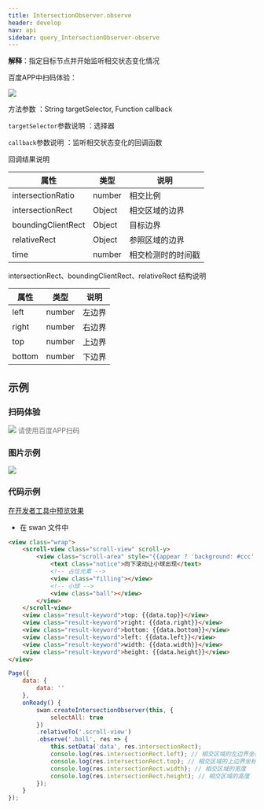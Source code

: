 ```yaml
---
title: IntersectionObserver.observe 
header: develop
nav: api
sidebar: query_IntersectionObserver-observe 
---
```

 
 
**解释**：指定目标节点并开始监听相交状态变化情况

 百度APP中扫码体验： 

<img src="https://b.bdstatic.com/miniapp/assets/images/doc_demo/fragment_observe.png" class="demo-qrcode-image" />

 方法参数 ：String targetSelector, Function callback

 `targetSelector`参数说明 ：选择器

 `callback`参数说明 ：监听相交状态变化的回调函数

 回调结果说明 

|属性|  类型|  说明|
|---- | ---- | ---- |
|intersectionRatio  | number | 相交比例|
|intersectionRect   | Object | 相交区域的边界|
|boundingClientRect | Object |目标边界|
|relativeRect    |Object  |参照区域的边界|
|time  |  number | 相交检测时的时间戳|

 intersectionRect、boundingClientRect、relativeRect 结构说明 

|属性|  类型|  说明|
|---- | ---- | ---- |
|left |  number | 左边界|
|right  | number | 右边界|
|top| number | 上边界|
|bottom  |number | 下边界|

## 示例

 
### 扫码体验

<div class='scan-code-container'>
    <img src="https://b.bdstatic.com/miniapp/assets/images/doc_demo/pages_setBackgroundColor.png" class="demo-qrcode-image" />
    <font color=#777 12px>请使用百度APP扫码</font>
</div>

###  图片示例  
<div class="m-doc-custom-examples">
    <div class="m-doc-custom-examples-correct">
        <img src="https://b.bdstatic.com/miniapp/image/observe.gif">
    </div>
    <div class="m-doc-custom-examples-correct">
        <img src=" ">
    </div>
    <div class="m-doc-custom-examples-correct">
        <img src=" ">
    </div>     
</div>

### 代码示例 

<a href="swanide://fragment/9e13f19179f3ff25f0b2ffbbe17e978e1574307679898" title="在开发者工具中预览效果" target="_self">在开发者工具中预览效果</a>

* 在 swan 文件中

```html
<view class="wrap">
    <scroll-view class="scroll-view" scroll-y>
        <view class="scroll-area" style="{{appear ? 'background: #ccc' : ''}}">
            <text class="notice">向下滚动让小球出现</text>
            <!-- 占位元素 -->
            <view class="filling"></view> 
            <!-- 小球 -->
            <view class="ball"></view>
        </view>
    </scroll-view>  
    <view class="result-keyword">top: {{data.top}}</view>
    <view class="result-keyword">right: {{data.right}}</view>
    <view class="result-keyword">bottom: {{data.bottom}}</view>  
    <view class="result-keyword">left: {{data.left}}</view>  
    <view class="result-keyword">width: {{data.width}}</view>    
    <view class="result-keyword">height: {{data.height}}</view>
</view>
```

```javascript
Page({
    data: {
        data: ''
    },
    onReady() {
        swan.createIntersectionObserver(this, {
            selectAll: true
        })
        .relativeTo('.scroll-view')
        .observe('.ball', res => {
            this.setData('data', res.intersectionRect);
            console.log(res.intersectionRect.left); // 相交区域的左边界坐标
            console.log(res.intersectionRect.top); // 相交区域的上边界坐标
            console.log(res.intersectionRect.width); // 相交区域的宽度
            console.log(res.intersectionRect.height); // 相交区域的高度
        });
    }
});
```

